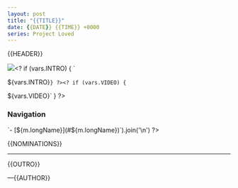 ```yaml
---
layout: post
title: "{{TITLE}}"
date: {{DATE}} {{TIME}} +0000
series: Project Loved
---
```


{{HEADER}}

![](/wiki/shared/news/banners/project-loved-2.jpg)<?
if (vars.INTRO) {
`

${vars.INTRO}`
} ?><?
if (vars.VIDEO) {
`

${vars.VIDEO}`
} ?>

### Navigation

<? vars.GAME_MODES.map((m) => `- [${m.longName}](#${m.longName})`).join('\n') ?>

{{NOMINATIONS}}

---

{{OUTRO}}

—{{AUTHOR}}
